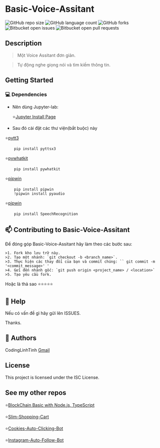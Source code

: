 # Basic-Voice-Assitant 

![GitHub repo size](https://img.shields.io/github/repo-size/codinglinhtinh/Basic-Voice-Assitant?style=for-the-badge)
![GitHub language count](https://img.shields.io/github/languages/count/codinglinhtinh/Basic-Voice-Assitant?style=for-the-badge)
![GitHub forks](https://img.shields.io/github/forks/codinglinhtinh/Basic-Voice-Assitant?style=for-the-badge)
![Bitbucket open issues](https://img.shields.io/bitbucket/issues/codinglinhtinh/Basic-Voice-Assitant?style=for-the-badge)
![Bitbucket open pull requests](https://img.shields.io/bitbucket/pr-raw/codinglinhtinh/Basic-Voice-Assitant?style=for-the-badge)

## Description
>Một Voice Assitant đơn giản.

>Tự động nghe giọng nói và tìm kiếm thông tin.

## Getting Started
### 💻 Dependencies
* Nên dùng Jupyter-lab:

    ⭐<a href='https://jupyter.org/install.html'>Jupyter Install Page</a>
    
* Sau đó cài đặt các thư viện(bắt buộc) này
 
 ⭐<a href='https://pypi.org/project/pyttsx3/'>pytt3</a>
  ```
      pip install pyttsx3
  ```
  
  ⭐<a href='https://pypi.org/project/pywhatkit/'>pywhatkit</a>
  ```
      pip install pywhatkit
  ```
  
  ⭐<a href='https://pypi.org/project/pipwin/'>pipwin</a>
  ```
      pip install pipwin
      !pipwin install pyaudio
  ```
  
  ⭐<a href='https://pypi.org/project/SpeechRecognition/'>pipwin</a>
  ```
      pip install SpeechRecognition
  ```

## 📫 Contributing to Basic-Voice-Assitant
Để đóng góp Basic-Voice-Assitant hãy làm theo các bước sau:

    >1. Fork kho lưu trữ này.
    >2. Tạo một nhánh: `git checkout -b <branch_name>`.
    >3. Thực hiện các thay đổi của bạn và commit chúng: `` git commit -m '<commit_message>' '
    >4. Gửi đến nhánh gốc: `git push origin <project_name> / <location>`
    >5. Tạo yêu cầu fork.

Hoặc là thả sao ⭐⭐⭐⭐⭐

## 🔎 Help
Nếu có vấn đề gì hãy gửi lên ISSUES.
    
Thanks.

## 🧐 Authors

CodingLinhTinh 
[Gmail](ngocquachgamedevz@gmail.com)


## License

This project is licensed under the ISC License.

## See my other repos
⭐<a href="https://github.com/CodingLinhTinh/Node.js-blockchain-basic.git">BlockChain Basic with Node.js, TypeScript</a>

⭐<a href="https://github.com/CodingLinhTinh/Slim-Shopping-Cart.git">Slim-Shopping-Cart</a>

⭐<a href="https://github.com/CodingLinhTinh/Cookies-Auto-Clicking-Bot.git">Cookies-Auto-Clicking-Bot</a>

⭐<a href="https://github.com/CodingLinhTinh/Instagram-Auto-Follow-Bot.git">Instagram-Auto-Follow-Bot</a>